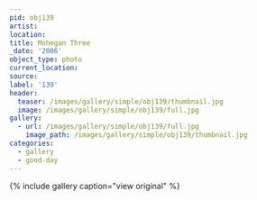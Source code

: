 ```yaml
---
pid: obj139
artist:
location:
title: Mohegan Three
_date: '2006'
object_type: photo
current_location:
source:
label: '139'
header:
  teaser: /images/gallery/simple/obj139/thumbnail.jpg
  image: /images/gallery/simple/obj139/full.jpg
gallery:
  - url: /images/gallery/simple/obj139/full.jpg
    image_path: /images/gallery/simple/obj139/thumbnail.jpg
categories:
  - gallery
  - good-day
---
```


{% include gallery caption="view original" %}
